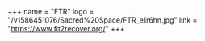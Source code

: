 +++
name = "FTR"
logo = "/v1586451076/Sacred%20Space/FTR_e1r6hn.jpg"
link = "https://www.fit2recover.org/"
+++
